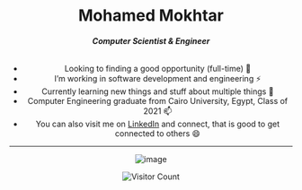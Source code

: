 <div align=center>
  

  <basic-info>
    <h1 id="name" >Mohamed Mokhtar</h1>
      <h5 id="title">Computer Scientist & Engineer </h5>
      <div class="container">
        <h6 id="subtitle"> </h6>
      </div>
  </basic-info>

- Looking to finding a good opportunity (full-time) 🔭
- I’m working in software development and engineering ⚡
- Currently learning new things and stuff about multiple things 🌱
- Computer Engineering graduate from Cairo University, Egypt, Class of 2021 📫
- You can also visit me on [LinkedIn](https://www.linkedin.com/in/rrrokhtar/) and connect, that is good to get connected to others 😄


</div>
<div align=center>

  
  <hr/>
  
![image](https://user-images.githubusercontent.com/39674365/192858613-0dbed1ba-a4a8-4563-81d4-347d56267298.png)

  
  
<!--<img src="https://profile-counter.glitch.me/rrrokhtar/count.svg" />-->
![Visitor Count](https://profile-counter.glitch.me/rrrokhtar/count.svg)

  
</div>
<!--
👋
Here are some ideas to get you started:
- Ask me about anything right there rrrokhtar@gmail.com 💬
- Want to know more about me visit this https://rrrokhtar.github.io/ 📫

- 🔭 I’m currently working on ...
- 🌱 I’m currently learning ...
- 👯 I’m looking to collaborate on ...
- 🤔 I’m looking for help with ...
- 💬 Ask me about ...
- 📫 How to reach me: ...
- 😄 Pronouns: ...
- ⚡ Fun fact: ...

![rrrokhtar's GitHub stats](https://github-readme-stats.vercel.app/api?username=rrrokhtar&show_icons=true) 
[![Top Langs](https://github-readme-stats.vercel.app/api/top-langs/?username=rrrokhtar&hide=html&jupyter%20notebook&langs_count=8&layout=compact)](https://github.com/anuraghazra/github-readme-stats)
  

-->
